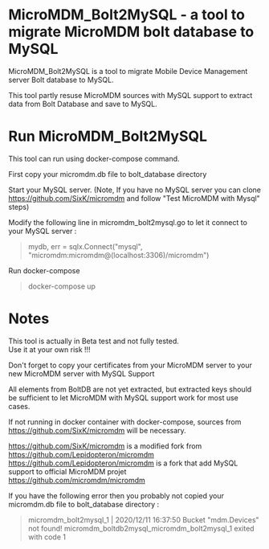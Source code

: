 # MicroMDM_Bolt2MySQL - a tool to migrate MicroMDM bolt database to MySQL

MicroMDM_Bolt2MySQL is a tool to migrate Mobile Device Management server Bolt database to MySQL.

This tool partly resuse MicroMDM sources with MySQL support to extract data from Bolt Database and save to MySQL.

# Run MicroMDM_Bolt2MySQL

This tool can run using docker-compose command.

First copy your micromdm.db file to bolt_database directory

Start your MySQL server.
(Note, If you have no MySQL server you can clone https://github.com/SixK/micromdm 
and follow "Test MicroMDM with Mysql" steps)

Modify the following line in micromdm_bolt2mysql.go to let it connect to your MySQL server  :
>mydb, err = sqlx.Connect("mysql", "micromdm:micromdm@(localhost:3306)/micromdm")

Run docker-compose
>docker-compose up

# Notes
This tool is actually in Beta test and not fully tested.  
Use it at your own risk !!!  

Don't forget to copy your certificates from your MicroMDM server to your new MicroMDM server with MySQL Support

All elements from BoltDB are not yet extracted, but extracted keys should be sufficient to let MicroMDM with MySQL support work for most use cases.

If not running in docker container with docker-compose, sources from https://github.com/SixK/micromdm will be necessary.

https://github.com/SixK/micromdm is a modified fork from https://github.com/Lepidopteron/micromdm  
https://github.com/Lepidopteron/micromdm is a fork that add MySQL support to official MicroMDM projet https://github.com/micromdm/micromdm

If you have the following error then you probably not copied your micromdm.db file to bolt_database directory :
>micromdm_bolt2mysql_1  | 2020/12/11 16:37:50 Bucket "mdm.Devices" not found!
micromdm_boltdb2mysql_micromdm_bolt2mysql_1 exited with code 1

